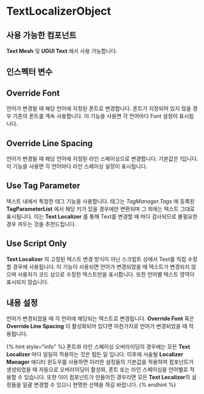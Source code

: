 # TextLocalizerObject

## 사용 가능한 컴포넌트

**Text Mesh** 및 **UGUI Text** 에서 사용 가능합니다.

## 인스펙터 변수

## Override Font

언어가 변경될 때 해당 언어에 지정된 폰트로 변경합니다. 폰트가 지정되어 있지 않을 경우 기존의 폰트를 계속 사용합니다. 이 기능을 사용면 각 언어마다 Font 설정이 표시됩니다.

## Override Line Spacing

언어가 변경될 때 해당 언어에 지정된 라인 스페이싱으로 변경합니다. 기본값은 1입니다. 이 기능을 사용면 각 언어마다 라인 스페이싱 설정이 표시됩니다.

## Use Tag Parameter

텍스트 내에서 특정한 태그 기능을 사용합니다. 태그는 _TagManager.Tags_ 에 등록된 **TagParameterList** 에서 해당 키가 있을 경우에만 변환되며 그 외에는 텍스트 그대로 표시됩니다. 이는 **Text Localizer** 를 통해 Text를 변경할 때 마다 검사되므로 불필요한 경우 꺼두는 것을 추천드립니다.

## Use Script Only

**Text Localizer** 의 고정된 텍스트 변경 방식이 아닌 스크립트 상에서 Text를 직접 수정할 경우에 사용됩니다.  이 기능이 사용되면 언어가 변경되었을 때 텍스트가 변경되지 않으며 사용자가 코드 상으로 수정한 텍스트만을 표시합니다. 또한 언어별 텍스트 영역이 표시되지 않습니다.

## 내용 설정

언어가 변경되었을 때 각 언어에 해당되는 텍스트로 변경됩니다. **Override Font** 혹은 **Override Line Spacing** 이 활성화되어 있다면 마찬가지로 언어가 변경되었을 때 적용됩니다.

{% hint style="info" %}
폰트와 라인 스페이싱 오버라이딩의 경우에는 모든 **Text Localizer** 마다 일일히 적용하는 것은 힘든 일 입니다. 이후에 서술될 **Localizer Manager** 에디터 윈도우를 사용하면 이러한 설정들의 기본값을 적용하여 컴포넌트가 생성되었을 때 자동으로 오버라이딩이 활성화, 폰트 또는 라인 스페이싱을 언어별로 적용할 수 있습니다. 또한 이미 컴포넌트가 만들어진 경우라면 모든 **Text Localizer**의 설정들을 일괄 변경할 수 있으니 현명한 선택을 하길 바랍니다.
{% endhint %}

